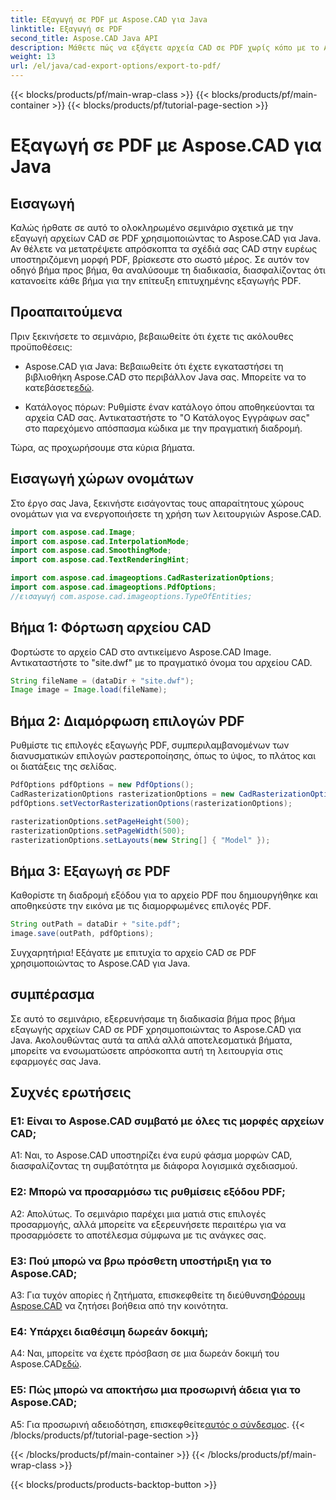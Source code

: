 ```yaml
---
title: Εξαγωγή σε PDF με Aspose.CAD για Java
linktitle: Εξαγωγή σε PDF
second_title: Aspose.CAD Java API
description: Μάθετε πώς να εξάγετε αρχεία CAD σε PDF χωρίς κόπο με το Aspose.CAD για Java. Ακολουθήστε τον βήμα προς βήμα οδηγό μας για απρόσκοπτη ενσωμάτωση.
weight: 13
url: /el/java/cad-export-options/export-to-pdf/
---
```


{{< blocks/products/pf/main-wrap-class >}}
{{< blocks/products/pf/main-container >}}
{{< blocks/products/pf/tutorial-page-section >}}

# Εξαγωγή σε PDF με Aspose.CAD για Java

## Εισαγωγή

Καλώς ήρθατε σε αυτό το ολοκληρωμένο σεμινάριο σχετικά με την εξαγωγή αρχείων CAD σε PDF χρησιμοποιώντας το Aspose.CAD για Java. Αν θέλετε να μετατρέψετε απρόσκοπτα τα σχέδιά σας CAD στην ευρέως υποστηριζόμενη μορφή PDF, βρίσκεστε στο σωστό μέρος. Σε αυτόν τον οδηγό βήμα προς βήμα, θα αναλύσουμε τη διαδικασία, διασφαλίζοντας ότι κατανοείτε κάθε βήμα για την επίτευξη επιτυχημένης εξαγωγής PDF.

## Προαπαιτούμενα

Πριν ξεκινήσετε το σεμινάριο, βεβαιωθείτε ότι έχετε τις ακόλουθες προϋποθέσεις:

-  Aspose.CAD για Java: Βεβαιωθείτε ότι έχετε εγκαταστήσει τη βιβλιοθήκη Aspose.CAD στο περιβάλλον Java σας. Μπορείτε να το κατεβάσετε[εδώ](https://releases.aspose.com/cad/java/).

- Κατάλογος πόρων: Ρυθμίστε έναν κατάλογο όπου αποθηκεύονται τα αρχεία CAD σας. Αντικαταστήστε το "Ο Κατάλογος Εγγράφων σας" στο παρεχόμενο απόσπασμα κώδικα με την πραγματική διαδρομή.

Τώρα, ας προχωρήσουμε στα κύρια βήματα.

## Εισαγωγή χώρων ονομάτων

Στο έργο σας Java, ξεκινήστε εισάγοντας τους απαραίτητους χώρους ονομάτων για να ενεργοποιήσετε τη χρήση των λειτουργιών Aspose.CAD.

```java
import com.aspose.cad.Image;
import com.aspose.cad.InterpolationMode;
import com.aspose.cad.SmoothingMode;
import com.aspose.cad.TextRenderingHint;

import com.aspose.cad.imageoptions.CadRasterizationOptions;
import com.aspose.cad.imageoptions.PdfOptions;
//εισαγωγή com.aspose.cad.imageoptions.TypeOfEntities;
```

## Βήμα 1: Φόρτωση αρχείου CAD

Φορτώστε το αρχείο CAD στο αντικείμενο Aspose.CAD Image. Αντικαταστήστε το "site.dwf" με το πραγματικό όνομα του αρχείου CAD.

```java
String fileName = (dataDir + "site.dwf");
Image image = Image.load(fileName);
```

## Βήμα 2: Διαμόρφωση επιλογών PDF

Ρυθμίστε τις επιλογές εξαγωγής PDF, συμπεριλαμβανομένων των διανυσματικών επιλογών ραστεροποίησης, όπως το ύψος, το πλάτος και οι διατάξεις της σελίδας.

```java
PdfOptions pdfOptions = new PdfOptions();
CadRasterizationOptions rasterizationOptions = new CadRasterizationOptions();
pdfOptions.setVectorRasterizationOptions(rasterizationOptions);

rasterizationOptions.setPageHeight(500);
rasterizationOptions.setPageWidth(500);
rasterizationOptions.setLayouts(new String[] { "Model" });
```

## Βήμα 3: Εξαγωγή σε PDF

Καθορίστε τη διαδρομή εξόδου για το αρχείο PDF που δημιουργήθηκε και αποθηκεύστε την εικόνα με τις διαμορφωμένες επιλογές PDF.

```java
String outPath = dataDir + "site.pdf";
image.save(outPath, pdfOptions);
```

Συγχαρητήρια! Εξάγατε με επιτυχία το αρχείο CAD σε PDF χρησιμοποιώντας το Aspose.CAD για Java.

## συμπέρασμα

Σε αυτό το σεμινάριο, εξερευνήσαμε τη διαδικασία βήμα προς βήμα εξαγωγής αρχείων CAD σε PDF χρησιμοποιώντας το Aspose.CAD για Java. Ακολουθώντας αυτά τα απλά αλλά αποτελεσματικά βήματα, μπορείτε να ενσωματώσετε απρόσκοπτα αυτή τη λειτουργία στις εφαρμογές σας Java.

## Συχνές ερωτήσεις

### Ε1: Είναι το Aspose.CAD συμβατό με όλες τις μορφές αρχείων CAD;

A1: Ναι, το Aspose.CAD υποστηρίζει ένα ευρύ φάσμα μορφών CAD, διασφαλίζοντας τη συμβατότητα με διάφορα λογισμικά σχεδιασμού.

### Ε2: Μπορώ να προσαρμόσω τις ρυθμίσεις εξόδου PDF;

Α2: Απολύτως. Το σεμινάριο παρέχει μια ματιά στις επιλογές προσαρμογής, αλλά μπορείτε να εξερευνήσετε περαιτέρω για να προσαρμόσετε το αποτέλεσμα σύμφωνα με τις ανάγκες σας.

### Ε3: Πού μπορώ να βρω πρόσθετη υποστήριξη για το Aspose.CAD;

 A3: Για τυχόν απορίες ή ζητήματα, επισκεφθείτε τη διεύθυνση[Φόρουμ Aspose.CAD](https://forum.aspose.com/c/cad/19) να ζητήσει βοήθεια από την κοινότητα.

### Ε4: Υπάρχει διαθέσιμη δωρεάν δοκιμή;

 A4: Ναι, μπορείτε να έχετε πρόσβαση σε μια δωρεάν δοκιμή του Aspose.CAD[εδώ](https://releases.aspose.com/).

### Ε5: Πώς μπορώ να αποκτήσω μια προσωρινή άδεια για το Aspose.CAD;

 A5: Για προσωρινή αδειοδότηση, επισκεφθείτε[αυτός ο σύνδεσμος](https://purchase.aspose.com/temporary-license/).
{{< /blocks/products/pf/tutorial-page-section >}}

{{< /blocks/products/pf/main-container >}}
{{< /blocks/products/pf/main-wrap-class >}}

{{< blocks/products/products-backtop-button >}}

